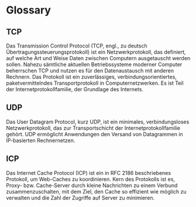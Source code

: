 # Glossary

## TCP

Das Transmission Control Protocol (TCP, engl., zu deutsch Übertragungssteuerungsprotokoll) ist ein Netzwerkprotokoll, das definiert, auf welche Art und Weise Daten zwischen Computern ausgetauscht werden sollen. Nahezu sämtliche aktuellen Betriebssysteme moderner Computer beherrschen TCP und nutzen es für den Datenaustausch mit anderen Rechnern. Das Protokoll ist ein zuverlässiges, verbindungsorientiertes, paketvermittelndes Transportprotokoll in Computernetzwerken. Es ist Teil der Internetprotokollfamilie, der Grundlage des Internets.

## UDP

Das User Datagram Protocol, kurz UDP, ist ein minimales, verbindungsloses Netzwerkprotokoll, das zur Transportschicht der Internetprotokollfamilie gehört. UDP ermöglicht Anwendungen den Versand von Datagrammen in IP-basierten Rechnernetzen.

## ICP

Das Internet Cache Protocol (ICP) ist ein in RFC 2186 beschriebenes Protokoll, um Web-Caches zu koordinieren. Kern des Protokolls ist es, Proxy- bzw. Cache-Server durch kleine Nachrichten zu einem Verbund zusammenzuschalten, mit dem Ziel, den Cache so effizient wie möglich zu verwalten und die Zahl der Zugriffe auf Server zu minimieren.